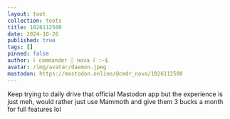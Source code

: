 ```yaml
---
layout: toot
collection: toots
title: 1026112500
date: 2024-10-26
published: true
tags: []
pinned: false
author: ⸸ commander ░ nova ⸸ :~$
avatar: /img/avatar/daemon.jpeg
mastodon: https://mastodon.online/@cmdr_nova/1026112500
---
```


Keep trying to daily drive that official Mastodon app but the experience is just meh, would rather just use Mammoth and give them 3 bucks a month for full features lol

